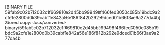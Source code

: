 [BINARY FILE: 59fab9c02b712032c1f669810e2d45bb999498f466fed3050c085b19bdc9a2cfe1e2800d0b39cabf1e842a56e186f842b292e9dced01b66f3ae9a277da4b]
Stored copy: docs/converted-binary/59fab9c02b712032c1f669810e2d45bb999498f466fed3050c085b19bdc9a2cfe1e2800d0b39cabf1e842a56e186f842b292e9dced01b66f3ae9a277da4b
